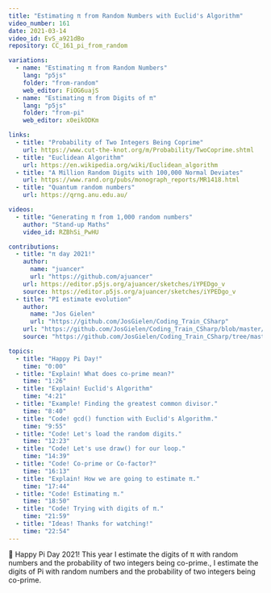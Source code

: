 ```yaml
---
title: "Estimating π from Random Numbers with Euclid's Algorithm"
video_number: 161
date: 2021-03-14
video_id: EvS_a921dBo
repository: CC_161_pi_from_random

variations:
  - name: "Estimating π from Random Numbers"
    lang: "p5js"
    folder: "from-random"
    web_editor: FiOG6uajS
  - name: "Estimating π from Digits of π"
    lang: "p5js"
    folder: "from-pi"
    web_editor: x0eikODKm

links:
  - title: "Probability of Two Integers Being Coprime"
    url: https://www.cut-the-knot.org/m/Probability/TwoCoprime.shtml
  - title: "Euclidean Algorithm"
    url: https://en.wikipedia.org/wiki/Euclidean_algorithm
  - title: "A Million Random Digits with 100,000 Normal Deviates"
    url: https://www.rand.org/pubs/monograph_reports/MR1418.html
  - title: "Quantum random numbers"
    url: https://qrng.anu.edu.au/

videos:
  - title: "Generating π from 1,000 random numbers"
    author: "Stand-up Maths"
    video_id: RZBhSi_PwHU

contributions:
  - title: "π day 2021!"
    author:
      name: "juancer"
      url: "https://github.com/ajuancer"
    url: https://editor.p5js.org/ajuancer/sketches/iYPEDgo_v
    source: https://editor.p5js.org/ajuancer/sketches/iYPEDgo_v
  - title: "PI estimate evolution"
    author:
      name: "Jos Gielen"
      url: "https://github.com/JosGielen/Coding_Train_CSharp"
    url: "https://github.com/JosGielen/Coding_Train_CSharp/blob/master/CC161%20PI%20from%20Random%20Numbers/Results/Pi%20from%20Random%20numbers.html"
    source: "https://github.com/JosGielen/Coding_Train_CSharp/tree/master/CC161%20PI%20from%20Random%20Numbers"

topics:
  - title: "Happy Pi Day!"
    time: "0:00"
  - title: "Explain! What does co-prime mean?"
    time: "1:26"
  - title: "Explain! Euclid's Algorithm"
    time: "4:21"
  - title: "Example! Finding the greatest common divisor."
    time: "8:40"
  - title: "Code! gcd() function with Euclid's Algorithm."
    time: "9:55"
  - title: "Code! Let's load the random digits."
    time: "12:23"
  - title: "Code! Let's use draw() for our loop."
    time: "14:39"
  - title: "Code! Co-prime or Co-factor?"
    time: "16:13"
  - title: "Explain! How we are going to estimate π."
    time: "17:44"
  - title: "Code! Estimating π."
    time: "18:50"
  - title: "Code! Trying with digits of π."
    time: "21:59"
  - title: "Ideas! Thanks for watching!"
    time: "22:54"
---
```


🥧 Happy Pi Day 2021! This year I estimate the digits of π with random numbers and the probability of two integers being co-prime., I estimate the digits of Pi with random numbers and the probability of two integers being co-prime.
